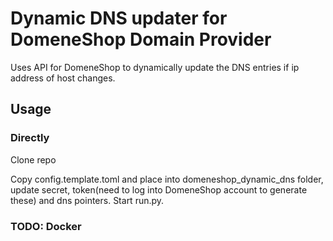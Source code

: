 # Dynamic DNS updater for DomeneShop Domain Provider

Uses API for DomeneShop to dynamically update the DNS entries if ip address of host changes.

## Usage

### Directly

Clone repo

Copy config.template.toml and place into domeneshop_dynamic_dns folder, update secret, token(need to log into DomeneShop account to generate these) and dns pointers. Start run.py.

### TODO: Docker